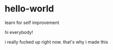# hello-world
learn for self improvement

hi everybody!

i really fucked up right now. that's why i made this
